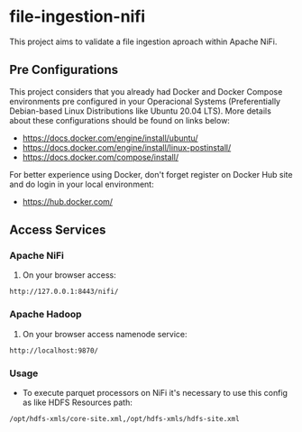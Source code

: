 # file-ingestion-nifi
This project aims to validate a file ingestion aproach within Apache NiFi.

## Pre Configurations

This project considers that you already had Docker and Docker Compose environments pre configured in your Operacional Systems (Preferentially Debian-based Linux Distributions like Ubuntu 20.04 LTS). More details about these configurations should be found on links below:

- https://docs.docker.com/engine/install/ubuntu/
- https://docs.docker.com/engine/install/linux-postinstall/
- https://docs.docker.com/compose/install/

For better experience using Docker, don't forget register on Docker Hub site and do login in your local environment:
- https://hub.docker.com/

## Access Services

### Apache NiFi
1. On your browser access:
```
http://127.0.0.1:8443/nifi/
```

### Apache Hadoop
1. On your browser access namenode service:
```
http://localhost:9870/
```

### Usage

- To execute parquet processors on NiFi it's necessary to use this config as like HDFS Resources path:
```
/opt/hdfs-xmls/core-site.xml,/opt/hdfs-xmls/hdfs-site.xml
``` 